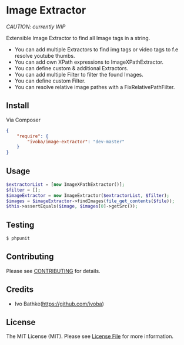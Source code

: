 # Image Extractor

*CAUTION: currently WIP*

Extensible Image Extractor to find all Image tags in a string.

- You can add multiple Extractors to find img tags or video tags to f.e resolve youtube thumbs.
- You can add own XPath expressions to ImageXPathExtractor.
- You can define custom & additional Extractors.
- You can add multiple Filter to filter the found Images.
- You can define custom Filter.
- You can resolve relative image pathes with a FixRelativePathFilter.

## Install

Via Composer

``` json
{
    "require": {
        "ivoba/image-extractor": "dev-master"
    }
}
```


## Usage

``` php
$extractorList = [new ImageXPathExtractor()];
$filter = [];
$imageExtractor = new ImageExtractor($extractorList, $filter);
$images = $imageExtractor->findImages(file_get_contents($file));
$this->assertEquals($image, $images[0]->getSrc());

```


## Testing

``` bash
$ phpunit
```


## Contributing

Please see [CONTRIBUTING](https://github.com/ivoba/image-extractor/blob/master/CONTRIBUTING.md) for details.


## Credits

- Ivo Bathke(https://github.com/ivoba)


## License

The MIT License (MIT). Please see [License File](https://github.com/ivoba/image-extractor/blob/master/LICENSE) for more information.

